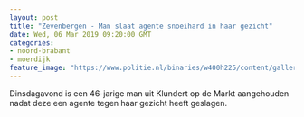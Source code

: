```yaml
---
layout: post
title: "Zevenbergen - Man slaat agente snoeihard in haar gezicht"
date: Wed, 06 Mar 2019 09:20:00 GMT
categories: 
- noord-brabant 
- moerdijk 
feature_image: "https://www.politie.nl/binaries/w400h225/content/gallery/politie/stockfotos/algemeen/horecadienst-arrestant-wordt-afgevoerd.jpg"
---
```


Dinsdagavond is een 46-jarige man uit Klundert op de Markt aangehouden nadat deze een agente tegen haar gezicht heeft geslagen.
